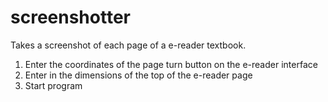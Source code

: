 # screenshotter
Takes a screenshot of each page of a e-reader textbook. 

1. Enter the coordinates of the page turn button on the e-reader interface
2. Enter in the dimensions of the top  of the e-reader page
3. Start program
